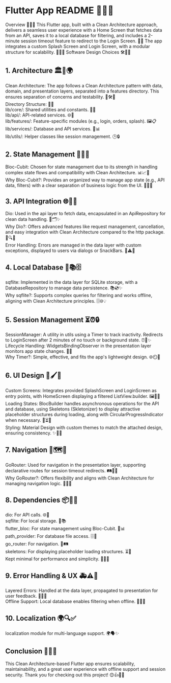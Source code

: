 # Flutter App README 🚀🎈✨
Overview 🌟🌈💖
This Flutter app, built with a Clean Architecture approach, delivers a seamless user experience with a Home Screen that fetches data from an API, saves it to a local database for filtering, and includes a 2-minute session timeout feature to redirect to the Login Screen. 🌻📱 The app integrates a custom Splash Screen and Login Screen, with a modular structure for scalability. 🎉🎊🥳
Software Design Choices 🛠️🔧💡
## 1. Architecture 🏛️🗼🌍

Clean Architecture: The app follows a Clean Architecture pattern with data, domain, and presentation layers, separated into a features directory. This ensures separation of concerns and testability. 🧩🛠️📐  
Directory Structure: 📂✨  
lib/core/: Shared utilities and constants. 🧰🔩  
lib/api/: API-related services. 🌐📡  
lib/features/: Feature-specific modules (e.g., login, orders, splash). 🖼️📋  
lib/services/: Database and API services. 💾📊  
lib/utils/: Helper classes like session management. 🕒🔒



## 2. State Management 🧠💭✨

Bloc-Cubit: Chosen for state management due to its strength in handling complex state flows and compatibility with Clean Architecture. 📊📈🌟  
Why Bloc-Cubit?: Provides an organized way to manage app state (e.g., API data, filters) with a clear separation of business logic from the UI. 🚀🎯💼

## 3. API Integration 🌐📡🚀

Dio: Used in the api layer to fetch data, encapsulated in an ApiRepository for clean data handling. 📡🗂️✨  
Why Dio?: Offers advanced features like request management, cancellation, and easy integration with Clean Architecture compared to the http package. 🚀🔍🌟  
Error Handling: Errors are managed in the data layer with custom exceptions, displayed to users via dialogs or SnackBars. 🚨⚠️💬

## 4. Local Database 💾📚🗄️

sqflite: Implemented in the data layer for SQLite storage, with a DatabaseRepository to manage data persistence. 📚💿✨  
Why sqflite?: Supports complex queries for filtering and works offline, aligning with Clean Architecture principles. 🗄️🌐💡


## 5. Session Management ⏳⏰🔒

SessionManager: A utility in utils using a Timer to track inactivity. Redirects to LoginScreen after 2 minutes of no touch or background state. ⏰🚪✨  
Lifecycle Handling: WidgetsBindingObserver in the presentation layer monitors app state changes. 📱🔄  
Why Timer?: Simple, effective, and fits the app's lightweight design. 🌐⏲️💖

## 6. UI Design 🎨🖌️🌟

Custom Screens: Integrates provided SplashScreen and LoginScreen as entry points, with HomeScreen displaying a filtered ListView.builder. 🖼️📲✨  
Loading States: BlocBuilder handles asynchronous operations for the API and database, using Skeletons (Skletonizer) to display attractive placeholder structures during loading, along with CircularProgressIndicator when necessary. 🌈⏳💫  
Styling: Material Design with custom themes to match the attached design, ensuring consistency. ✨🎀🌼

## 7. Navigation 🧭🗺️🚀

GoRouter: Used for navigation in the presentation layer, supporting declarative routes for session timeout redirects. 🛤️📍✨  
Why GoRouter?: Offers flexibility and aligns with Clean Architecture for managing navigation logic. 🧭🚀🌟


## 8. Dependencies 📦🎁🧳

dio: For API calls. 🌐📡  
sqflite: For local storage. 💾📚  
flutter_bloc: For state management using Bloc-Cubit. 🧠📊  
path_provider: For database file access. 🗄️📂  
go_router: For navigation. 🧭🛤️  
skeletons: For displaying placeholder loading structures. ⏳💫  
Kept minimal for performance and simplicity. 🧳✨💡

## 9. Error Handling & UX 🚑⚠️💬

Layered Errors: Handled at the data layer, propagated to presentation for user feedback. 🚨📢✨  
Offline Support: Local database enables filtering when offline. 📴💾🌟

## 10. Localization 🌍🔍✅
localization module for multi-language support. 🌍🗣️✨  


## Conclusion 🎉🎊🥳
This Clean Architecture-based Flutter app ensures scalability, maintainability, and a great user experience with offline support and session security. Thank you for checking out this project! 😊👍🌟✨
